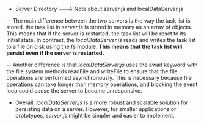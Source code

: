 - Server Directory ---> Note about server.js and localDataServer.js

-- The main difference between the two servers is the way the task list is stored. the task list in _server.js_ is stored in memory as an array of objects. This means that if the server is restarted, the task list will be reset to its initial state. In contrast, the _localDataServer.js_ reads and writes the task list to a file on disk using the fs module. **This means that the task list will persist even if the server is restarted.**

-- Another difference is that _localDataServer.js_ uses the await keyword with the file system methods readFile and writeFile to ensure that the file operations are performed asynchronously. This is necessary because file operations can take longer than memory operations, and blocking the event loop could cause the server to become unresponsive.

- Overall, _localDataServer.js_ is a more robust and scalable solution for persisting data on a server. However, for smaller applications or prototypes, _server.js_ might be simpler and easier to implement.
